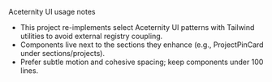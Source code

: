 Aceternity UI usage notes

- This project re-implements select Aceternity UI patterns with Tailwind utilities to avoid external registry coupling.
- Components live next to the sections they enhance (e.g., ProjectPinCard under sections/projects).
- Prefer subtle motion and cohesive spacing; keep components under 100 lines.

